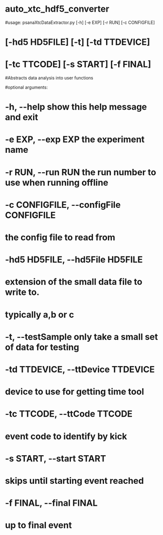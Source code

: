 # auto_xtc_hdf5_converter

#usage: psanaXtcDataExtractor.py [-h] [-e EXP] [-r RUN] [-c CONFIGFILE]
#                                [-hd5 HD5FILE] [-t] [-td TTDEVICE]
#                                [-tc TTCODE] [-s START] [-f FINAL]

#Abstracts data analysis into user functions

#optional arguments:
#  -h, --help            show this help message and exit
#  -e EXP, --exp EXP     the experiment name
#  -r RUN, --run RUN     the run number to use when running offline
#  -c CONFIGFILE, --configFile CONFIGFILE
#                        the config file to read from
#  -hd5 HD5FILE, --hd5File HD5FILE
#                        extension of the small data file to write to.
#                        typically a,b or c
#  -t, --testSample      only take a small set of data for testing
#  -td TTDEVICE, --ttDevice TTDEVICE
#                        device to use for getting time tool
#  -tc TTCODE, --ttCode TTCODE
#                        event code to identify by kick
#  -s START, --start START
#                        skips until starting event reached
#  -f FINAL, --final FINAL
#                        up to final event

